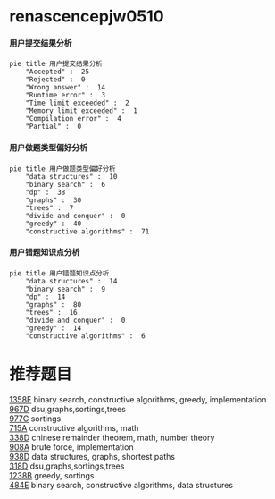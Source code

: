 # renascencepjw0510

<!-- tabs:start -->



#### **用户提交结果分析**

```mermaid
pie title 用户提交结果分析
    "Accepted" :  25
    "Rejected" :  0
    "Wrong answer" :  14
    "Runtime error" :  3
    "Time limit exceeded" :  2
    "Memory limit exceeded" :  1
    "Compilation error" :  4
    "Partial" :  0
```

#### **用户做题类型偏好分析**

```mermaid
pie title 用户做题类型偏好分析
    "data structures" :  10
    "binary search" :  6
    "dp" :  38
    "graphs" :  30
    "trees" :  7
    "divide and conquer" :  0
    "greedy" :  40
    "constructive algorithms" :  71
```
#### **用户错题知识点分析**

```mermaid
pie title 用户错题知识点分析
    "data structures" :  14
    "binary search" :  9
    "dp" :  14
    "graphs" :  80
    "trees" :  16
    "divide and conquer" :  0
    "greedy" :  14
    "constructive algorithms" :  6
```



<!-- tabs:end -->
# 推荐题目
[1358F](https://codeforces.com/contest/1358/problem/F)		binary search,
                        constructive algorithms,
                        greedy,
                        implementation		  
[967D](https://codeforces.com/contest/967/problem/D)		dsu,graphs,sortings,trees		  
[977C](https://codeforces.com/contest/977/problem/C)		sortings		  
[715A](https://codeforces.com/contest/715/problem/A)		constructive algorithms,
                        math		  
[338D](https://codeforces.com/contest/338/problem/D)		chinese remainder theorem,
                        math,
                        number theory		  
[908A](https://codeforces.com/contest/908/problem/A)		brute force,
                        implementation		  
[938D](https://codeforces.com/contest/938/problem/D)		data structures,
                        graphs,
                        shortest paths		  
[318D](https://codeforces.com/contest/318/problem/D)		dsu,graphs,sortings,trees		  
[1238B](https://codeforces.com/contest/1238/problem/B)		greedy,
                        sortings		  
[484E](https://codeforces.com/contest/484/problem/E)		binary search,
                        constructive algorithms,
                        data structures		  
